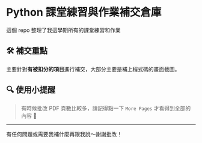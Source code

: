# Python 課堂練習與作業補交倉庫

這個 repo 整理了我這學期所有的課堂練習和作業

## 🛠 補交重點

主要針對**有被扣分的項目**進行補交，大部分主要是補上程式碼的畫面截圖。

## 🔍 使用小提醒

> 有時候批改 PDF 頁數比較多，請記得點一下 `More Pages` 才看得到全部的內容 🙏

---

有任何問題或需要我補什麼再跟我說～謝謝批改！
